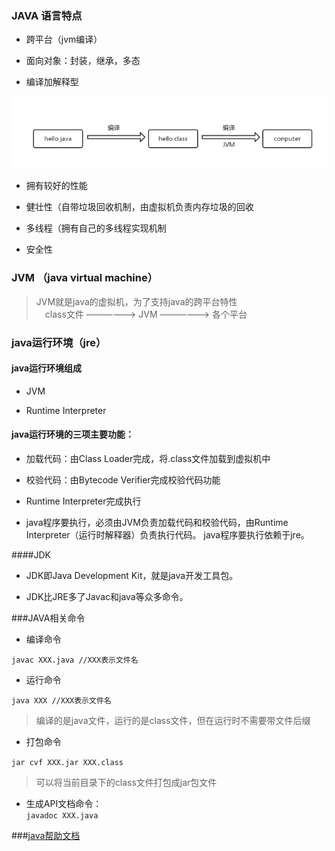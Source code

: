 ### JAVA 语言特点
- 跨平台（jvm编译）

- 面向对象：封装，继承，多态

- 编译加解释型

![Alt text](jvm.png)

- 拥有较好的性能

- 健壮性（自带垃圾回收机制，由虚拟机负责内存垃圾的回收

- 多线程（拥有自己的多线程实现机制

- 安全性

### JVM （java virtual machine）
   >JVM就是java的虚拟机，为了支持java的跨平台特性<br/>
   &#8195;class文件 ——————> JVM  ——————> 各个平台<br/>

### java运行环境（jre）

#### java运行环境组成
   
- JVM 

- Runtime Interpreter
   
#### java运行环境的三项主要功能：
   
 - 加载代码：由Class Loader完成，将.class文件加载到虚拟机中
 
 - 校验代码：由Bytecode Verifier完成校验代码功能
 
 - Runtime Interpreter完成执行
   
 - java程序要执行，必须由JVM负责加载代码和校验代码，由Runtime Interpreter（运行时解释器）负责执行代码。
   java程序要执行依赖于jre。

####JDK
 
 - JDK即Java Development Kit，就是java开发工具包。<br/>
 
 - JDK比JRE多了Javac和java等众多命令。
   
###JAVA相关命令

- 编译命令

`javac XXX.java //XXX表示文件名`

- 运行命令

`java XXX //XXX表示文件名`

> 编译的是java文件，运行的是class文件，但在运行时不需要带文件后缀<BR/>
- 打包命令

`jar cvf XXX.jar XXX.class`
>可以将当前目录下的class文件打包成jar包文件<BR/>
 
- 生成API文档命令：<BR/>
 `javadoc XXX.java`
   
###[java帮助文档](https://www.oracle.com/technetwork/java/javaee/documentation/javaee7sdk-install-1957708.html)
   
   
    
     
